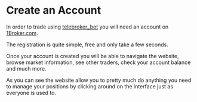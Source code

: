 # Create an Account

In order to trade using [telebroker_bot](http://t.me/telebroker_bot) you will
 need  an account on [1Broker.com](https://1broker.com/?r=11468).

The registration is quite simple, free and only take a few seconds.

Once your account is created you will be able to navigate the website, browse
market information, see other traders, check your account balance and much
more.

As you can see the website allow you to pretty much do anything you need to
manage your positions by clicking around on the interface just as everyone
is used to.
